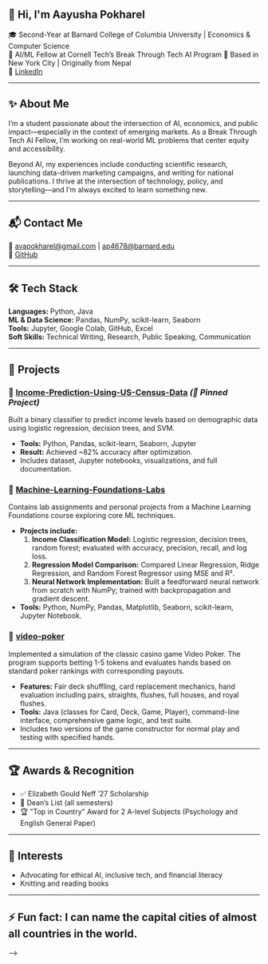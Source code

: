 ## 👋 Hi, I'm Aayusha Pokharel

🎓 Second-Year at Barnard College of Columbia University | Economics & Computer Science  
🧠 AI/ML Fellow at Cornell Tech’s Break Through Tech AI Program
📍 Based in New York City | Originally from Nepal  
🔗 [LinkedIn](http://www.linkedin.com/in/aayusha-p)  

---

## ✨ About Me

I’m a student passionate about the intersection of AI, economics, and public impact—especially in the context of emerging markets. As a Break Through Tech AI Fellow, I’m working on real-world ML problems that center equity and accessibility.  

Beyond AI, my experiences include conducting scientific research, launching data-driven marketing campaigns, and writing for national publications. I thrive at the intersection of technology, policy, and storytelling—and I’m always excited to learn something new.

---

## 📬 Contact Me

📧 avapokharel@gmail.com | ap4678@barnard.edu  
🔗 [GitHub](https://github.com/ap4678)   

---

## 🛠 Tech Stack

**Languages:** Python, Java  
**ML & Data Science:** Pandas, NumPy, scikit-learn, Seaborn  
**Tools:** Jupyter, Google Colab, GitHub, Excel  
**Soft Skills:** Technical Writing, Research, Public Speaking, Communication

---

## 🚀 Projects

### 🔹 [Income-Prediction-Using-US-Census-Data](https://github.com/ap4678/IncomePredictionProject/tree/main) *(📌 Pinned Project)*  
Built a binary classifier to predict income levels based on demographic data using logistic regression, decision trees, and SVM.  
- **Tools:** Python, Pandas, scikit-learn, Seaborn, Jupyter  
- **Result:** Achieved ~82% accuracy after optimization.  
- Includes dataset, Jupyter notebooks, visualizations, and full documentation.

### 🔹 [Machine-Learning-Foundations-Labs](https://github.com/ap4678/Machine-Learning-Foundations-BTT-/tree/main)  
Contains lab assignments and personal projects from a Machine Learning Foundations course exploring core ML techniques.  
- **Projects include:**  
  1. **Income Classification Model:** Logistic regression, decision trees, random forest; evaluated with accuracy, precision, recall, and log loss.  
  2. **Regression Model Comparison:** Compared Linear Regression, Ridge Regression, and Random Forest Regressor using MSE and R².  
  3. **Neural Network Implementation:** Built a feedforward neural network from scratch with NumPy; trained with backpropagation and gradient descent.  
- **Tools:** Python, NumPy, Pandas, Matplotlib, Seaborn, scikit-learn, Jupyter Notebook.

### 🔹 [video-poker](https://github.com/ap4678/Video-Poker/tree/main)  
Implemented a simulation of the classic casino game Video Poker. The program supports betting 1-5 tokens and evaluates hands based on standard poker rankings with corresponding payouts.  
- **Features:** Fair deck shuffling, card replacement mechanics, hand evaluation including pairs, straights, flushes, full houses, and royal flushes.  
- **Tools:** Java (classes for Card, Deck, Game, Player), command-line interface, comprehensive game logic, and test suite.  
- Includes two versions of the game constructor for normal play and testing with specified hands.

---

## 🏆 Awards & Recognition

- ✅ Elizabeth Gould Neff ’27 Scholarship  
- 🧠 Dean’s List (all semesters)
- 🏆 "Top in Country" Award for 2 A-level Subjects (Psychology and English General Paper)

---

## 🌱 Interests

- Advocating for ethical AI, inclusive tech, and financial literacy  
- Knitting and reading books

---

## ⚡ Fun fact: I can name the capital cities of almost all countries in the world. 
-->
